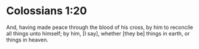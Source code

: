 # Colossians 1:20

And, having made peace through the blood of his cross, by him to reconcile all things unto himself; by him, [I say], whether [they be] things in earth, or things in heaven.